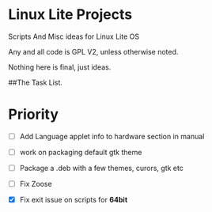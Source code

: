 Linux Lite Projects
===================

Scripts And Misc ideas for Linux Lite OS

Any and all code is GPL V2, unless otherwise noted.

Nothing here is final, just ideas.

##The Task List.

# Priority
- [ ] Add Language applet info to hardware section in manual


- [ ] work on packaging default gtk theme
- [ ] Package a .deb with a few themes, curors, gtk etc
- [ ] Fix Zoose
- [x] Fix exit issue on scripts for **64bit**

